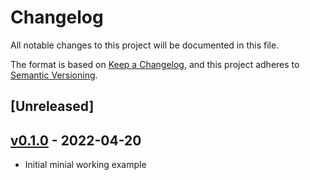 # Changelog

All notable changes to this project will be documented in this file.

The format is based on [Keep a Changelog](https://keepachangelog.com/en/1.0.0/),
and this project adheres to [Semantic Versioning](https://semver.org/spec/v2.0.0.html).

## [Unreleased]

## [v0.1.0] - 2022-04-20

- Initial minial working example

[v0.1.0]: https://github.com/lvjonok/casadi_kin_dyn/releases/tag/v0.1.0
